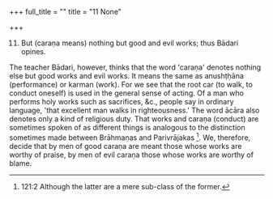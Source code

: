 +++
full_title = ""
title = "11 None"

+++


11. But (caraṇa means) nothing but good and evil works; thus Bādari opines.

The teacher Bādari, however, thinks that the word 'caraṇa' denotes nothing else but good works and evil works. It means the same as anushṭḥāna (performance) or karman (work). For we see that the root car (to walk, to conduct oneself) is used in the general sense of acting. Of a man who performs holy works such as sacrifices, &c., people say in ordinary language, 'that excellent man walks in righteousness.' The word ācāra also denotes only a kind of religious duty. That works and caraṇa (conduct) are sometimes spoken of as different things is analogous to the distinction sometimes made between Brāhmaṇas and Parivrājakas [^fn_96]. We, therefore, decide that by men of good caraṇa are meant those whose works are worthy of praise, by men of evil caraṇa those whose works are worthy of blame.

[^fn_96]: 121:2 Although the latter are a mere sub-class of the former.

